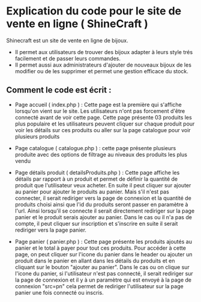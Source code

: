 # Explication du code pour le site de vente en ligne ( ShineCraft )

Shinecraft est un site de vente en ligne de bijoux. 
- Il permet aux utilisateurs de trouver des bijoux adapter à leurs style trés facilement et de passer leurs commandes. 
- Il permet aussi aux administrateurs d'ajouter de nouveaux bijoux de les modifier ou de les supprimer et permet une gestion efficace du stock.

## Comment le code est écrit : 

- Page accueil ( index.php ) :
Cette page est la première qui s'affiche lorsqu'on vient sur le site. Les utilisateurs n'ont pas forcement d'être connecté avant de voir cette page. Cette page présente 03 produits les plus populaire et les utilisateurs peuvent cliquer sur chaque produit pour voir les détails sur ces produits ou aller sur la page catalogue pour voir plusieurs produits

- Page catalogue ( catalogue.php ) : 
cette page présente plusieurs produite avec des options de filtrage au niveaux des produits les plus vendu

- Page détails produit ( detailsProduits.php ) :
Cette page affiche les détails par rapport à un produit et permet de définir la quantité de produit que l'utilisateur veux acheter. En suite il peut cliquer sur ajouter au panier pour ajouter le produits au panier. Mais s'il n'est pas connecter, il serait rediriger vers la page de connexion et la quantité de produits choisi ainsi que l'id du produits seront passer en paramètre à l'url. Ainsi lorsqu'il se connecte il serait directement rediriger sur la page panier et le produit serais ajouter au panier. Dans le cas ou il n'a pas de compte, il peut cliquer sur inscription et s'inscrire en suite il serait rediriger vers la page panier.

- Page panier ( panier.php ) :
Cette page présente les produits ajoutés au panier et le total à payer pour tout ces produits. Pour accéder à cette page, on peut cliquer sur l'icone du panier dans le header ou ajouter un produit dans le panier en allant dans les détails du produits et en cliquant sur le bouton "ajouter au panier". Dans le cas ou on clique sur l'icone du panier, si l'utilisateur n'est pas connecté, il serait rediriger sur la page de connexion et il y à un paramètre qui est envoyé à la page de connexion "src=pn" cela permet de rediriger l'utilisateur sur la page panier une fois connecté ou inscris.	

